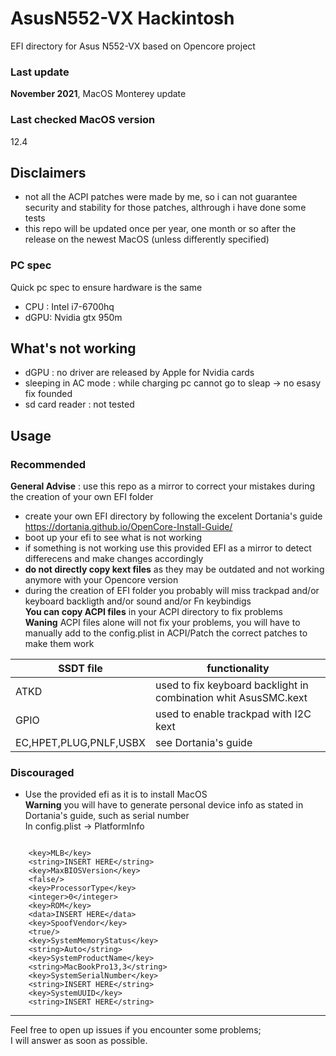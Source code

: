 # AsusN552-VX Hackintosh
EFI directory for Asus N552-VX based on Opencore project
### Last update
**November 2021**, MacOS Monterey update
### Last checked MacOS version
12.4
## Disclaimers
- not all the ACPI patches were made by me, so i can not guarantee security and stability for those patches, althrough i have done some tests
- this repo will be updated once per year, one month or so after the release on the newest MacOS (unless differently specified)
### PC spec
Quick pc spec to ensure hardware is the same
- CPU : Intel i7-6700hq
- dGPU: Nvidia gtx 950m

## What's not working
- dGPU : no driver are released by Apple for Nvidia cards
- sleeping in AC mode : while charging pc cannot go to sleap -> no esasy fix founded
- sd card reader : not tested
## Usage
### Recommended
**General Advise** : use this repo as a mirror to correct your mistakes during the creation of your own EFI folder
- create your own EFI directory by following the excelent Dortania's guide\
 https://dortania.github.io/OpenCore-Install-Guide/
- boot up your efi to see what is not working
- if something is not working use this provided EFI as a mirror to detect differecens and make changes accordingly
- **do not directly copy kext files** as they may be outdated and not working anymore with your Opencore version 
- during the creation of EFI folder you probably will miss trackpad and/or keyboard backligth and/or sound and/or Fn keybindigs\
**You can copy ACPI files** in your ACPI directory to fix problems\
**Waning** ACPI files alone will not fix your problems, you will have to manually add to the config.plist in ACPI/Patch the correct patches to make them work

|SSDT file |functionality|
|----------|-------------|
|ATKD|used to fix keyboard backlight in combination whit AsusSMC.kext|
|GPIO|used to enable trackpad with I2C kext|
|EC,HPET,PLUG,PNLF,USBX|see Dortania's guide|
### Discouraged
- Use the provided efi as it is to install MacOS\
**Warning** you will have to generate personal device info as stated in Dortania's guide, such as serial number\
In config.plist -> PlatformInfo

```

	<key>MLB</key>
	<string>INSERT HERE</string>
	<key>MaxBIOSVersion</key>
	<false/>
	<key>ProcessorType</key>
	<integer>0</integer>
	<key>ROM</key>
	<data>INSERT HERE</data>
	<key>SpoofVendor</key>
	<true/>
	<key>SystemMemoryStatus</key>
	<string>Auto</string>
	<key>SystemProductName</key>
	<string>MacBookPro13,3</string>
	<key>SystemSerialNumber</key>
	<string>INSERT HERE</string>
	<key>SystemUUID</key>
	<string>INSERT HERE</string>
```
---
Feel free to open up issues if you encounter some problems;\
I will answer as soon as possible.
